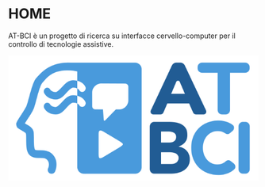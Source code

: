 # HOME

AT-BCI è un progetto di ricerca su interfacce cervello-computer per il controllo di tecnologie assistive.

<!-- Here goes the project logo --->
![Logo AT-BCI](../img/atbci_logo_v1.0.png)
